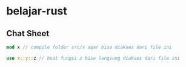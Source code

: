# belajar-rust

## Chat Sheet

```rs
mod x // compile folder src/x agar bisa diakses dari file ini

use x::y::z // buat fungsi z bisa langsung diakses dari file ini
```
